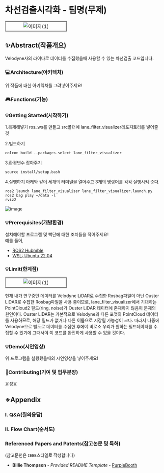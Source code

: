 # 차선검출시각화 - 팀명(무제)
<table style="width: 100%; border-collapse: collapse;" align="center"  >
        <tr>
            <td style="width: 50%; text-align: center; vertical-align: middle; border: 1px solid #000;">
                <img src="https://github.com/user-attachments/assets/148b570a-adec-4d39-95b2-1c235b2e1763" alt="이미지(1)" style="max-width: 100%; height: auto;">
            </td>
        </tr>
</table>

## ✨Abstract(작품개요)
Velodyne사의 라이다로 데이터를 수집했을때 사용할 수 있는 차선검출 코드입니다.

### 💻Architecture(아키텍처)

위 작품에 대한 아키텍처를 그려넣어주세요!

### 🎮Functions(기능)

### 💡Getting Started(시작하기)
1.복제해넣기
ros_ws를 만들고 src폴더에 lane_filter_visualizer레포지토리를 넣어줄것

2.빌드하기
```
colcon build --packages-select lane_filter_visualizer
```
3.환경변수 잡아주기
```
source install/setup.bash
```

4.실행하기
아래와 같이 세개의 터미널을 열어주고 3개의 명령어를 각각 실행시켜 준다.
```
ros2 launch lane_filter_visualizer lane_filter_visualizer.launch.py
ros2 bag play ~/data -l
rviz2
```
![image](https://github.com/user-attachments/assets/b83d5b6f-672c-48af-9036-db758b33454a)



### 💡Prerequisites(개발환경)

설치해야할 프로그램 및 빽단에 대한 조치들을 적어주세요!<br>
예를 들어,
- [ROS2 Hubmble](#)
- [WSL: Ubuntu 22.04](#)


### 💡Limit(한계점)
<table style="width: 100%; border-collapse: collapse;" align="center"  >
        <tr>
            <td style="width: 50%; text-align: center; vertical-align: middle; border: 1px solid #000;">
                <img src="https://github.com/user-attachments/assets/4adf09bc-466d-44c6-850b-584697a70d60" alt="이미지(1)" style="max-width: 100%; height: auto;">
            </td>
        </tr>
</table>
현재 내가 연구중인 데이터를 Velodyne LiDAR로 수집한 Rosbag파일이 아닌 Ouster LiDAR로 수집한 Rosbag파일을 사용 중이므로, lane_filter_visualizer에서 기대하는 PointCloud2 필드(ring, noise)가 Ouster LiDAR 데이터에 존재하지 않음이 문제의 원인이다.
Ouster LiDAR는 기본적으로 Velodyne과 다른 포맷의 PointCloud 데이터를 사용하므로, 해당 필드가 없거나 다른 이름으로 저장될 가능성이 크다.
따라서 나중에 Velodyne으로 별도로 데이터를 수집한 후에야 비로소 우리가 원하는 필드데이터를 수집할 수 있기에 그때서야 이 코드를 완전하게 사용할 수 있을 것이다.

### 💡Demo(시연영상)

위 프로그램을 실행했을때의 시연영상을 넣어주세요!


### 📑Contributing(기여 및 업무분장)
윤성웅


## ※Appendix

### I. Q&A(질의응답)

### II. Flow Chart(순서도)

### Referenced Papers and Patents(참고논문 및 특허)
(참고문헌은 `IEEE`스타일로 작성합니다)

  - **Billie Thompson** - *Provided README Template* -
    [PurpleBooth](https://github.com/PurpleBooth)





